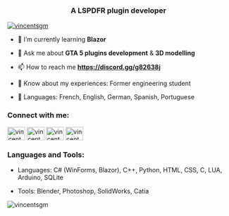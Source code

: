 <h3 align="center">A LSPDFR plugin developer</h3>

<p align="left"> <a href="https://github.com/ryo-ma/github-profile-trophy"><img src="https://github-profile-trophy.vercel.app/?username=vincentsgm" alt="vincentsgm" /></a> </p>

- 🌱 I’m currently learning **Blazor**

- 💬 Ask me about **GTA 5 plugins development** & **3D modelling**

- 📫 How to reach me **https://discord.gg/g82638j**

- 📄 Know about my experiences: Former engineering student

- 💬 Languages: French, English, German, Spanish, Portuguese

<h3 align="left">Connect with me:</h3>
<p align="left">
<a href="https://twitter.com/vincentsgm29" target="blank"><img align="center" src="https://cdn.jsdelivr.net/npm/simple-icons@3.0.1/icons/twitter.svg" alt="vincentsgm29" height="30" width="40" /></a>
<a href="https://linkedin.com/in/vincent angot" target="blank"><img align="center" src="https://cdn.jsdelivr.net/npm/simple-icons@3.0.1/icons/linkedin.svg" alt="vincent angot" height="30" width="40" /></a>
<a href="https://instagram.com/vincentsgm29" target="blank"><img align="center" src="https://cdn.jsdelivr.net/npm/simple-icons@3.0.1/icons/instagram.svg" alt="vincentsgm29" height="30" width="40" /></a>
<a href="https://www.youtube.com/c/vincentsgm29" target="blank"><img align="center" src="https://cdn.jsdelivr.net/npm/simple-icons@3.0.1/icons/youtube.svg" alt="vincentsgm29" height="30" width="40" /></a>
</p>

<h3 align="left">Languages and Tools:</h3>

- Languages: C# (WinForms, Blazor), C++, Python, HTML, CSS, C, LUA, Arduino, SQLite

- Tools: Blender, Photoshop, SolidWorks, Catia

<p><img align="center" src="https://github-readme-stats.vercel.app/api/top-langs?username=vincentsgm&show_icons=true&locale=en&layout=compact" alt="vincentsgm" /></p>


